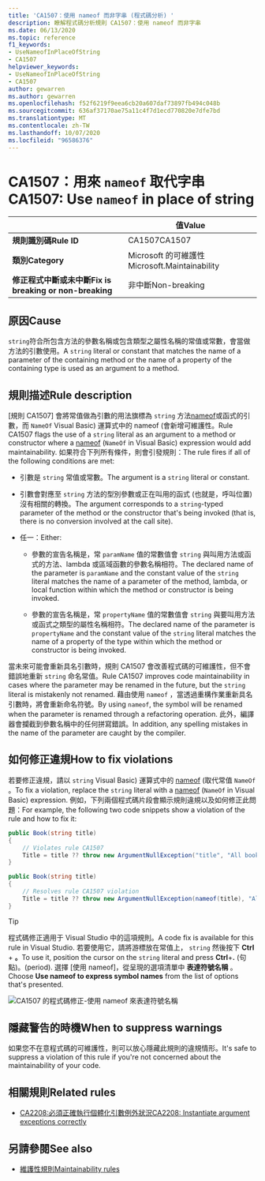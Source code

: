 ```yaml
---
title: 'CA1507：使用 nameof 而非字串 (程式碼分析) '
description: 瞭解程式碼分析規則 CA1507：使用 nameof 而非字串
ms.date: 06/13/2020
ms.topic: reference
f1_keywords:
- UseNameofInPlaceOfString
- CA1507
helpviewer_keywords:
- UseNameofInPlaceOfString
- CA1507
author: gewarren
ms.author: gewarren
ms.openlocfilehash: f52f6219f9eea6cb20a607daf73897fb494c048b
ms.sourcegitcommit: 636af37170ae75a11c4f7d1ecd770820e7dfe7bd
ms.translationtype: MT
ms.contentlocale: zh-TW
ms.lasthandoff: 10/07/2020
ms.locfileid: "96586376"
---
```

# <a name="ca1507-use-nameof-in-place-of-string"></a><span data-ttu-id="4ad1c-103">CA1507：用來 `nameof` 取代字串</span><span class="sxs-lookup"><span data-stu-id="4ad1c-103">CA1507: Use `nameof` in place of string</span></span>

| | <span data-ttu-id="4ad1c-104">值</span><span class="sxs-lookup"><span data-stu-id="4ad1c-104">Value</span></span> |
|-|-|
| <span data-ttu-id="4ad1c-105">**規則識別碼**</span><span class="sxs-lookup"><span data-stu-id="4ad1c-105">**Rule ID**</span></span> |<span data-ttu-id="4ad1c-106">CA1507</span><span class="sxs-lookup"><span data-stu-id="4ad1c-106">CA1507</span></span>|
| <span data-ttu-id="4ad1c-107">**類別**</span><span class="sxs-lookup"><span data-stu-id="4ad1c-107">**Category**</span></span> |<span data-ttu-id="4ad1c-108">Microsoft 的可維護性</span><span class="sxs-lookup"><span data-stu-id="4ad1c-108">Microsoft.Maintainability</span></span>|
| <span data-ttu-id="4ad1c-109">**修正程式中斷或未中斷**</span><span class="sxs-lookup"><span data-stu-id="4ad1c-109">**Fix is breaking or non-breaking**</span></span> |<span data-ttu-id="4ad1c-110">非中斷</span><span class="sxs-lookup"><span data-stu-id="4ad1c-110">Non-breaking</span></span>|

## <a name="cause"></a><span data-ttu-id="4ad1c-111">原因</span><span class="sxs-lookup"><span data-stu-id="4ad1c-111">Cause</span></span>

<span data-ttu-id="4ad1c-112">`string`符合所包含方法的參數名稱或包含類型之屬性名稱的常值或常數，會當做方法的引數使用。</span><span class="sxs-lookup"><span data-stu-id="4ad1c-112">A `string` literal or constant that matches the name of a parameter of the containing method or the name of a property of the containing type is used as an argument to a method.</span></span>

## <a name="rule-description"></a><span data-ttu-id="4ad1c-113">規則描述</span><span class="sxs-lookup"><span data-stu-id="4ad1c-113">Rule description</span></span>

<span data-ttu-id="4ad1c-114">[規則 CA1507] 會將常值做為引數的用法旗標為 `string` 方法[nameof](../../../csharp/language-reference/operators/nameof.md)或函式的引數，而 `NameOf` Visual Basic) 運算式中的 nameof (會新增可維護性。</span><span class="sxs-lookup"><span data-stu-id="4ad1c-114">Rule CA1507 flags the use of a `string` literal as an argument to a method or constructor where a [nameof](../../../csharp/language-reference/operators/nameof.md) (`NameOf` in Visual Basic) expression would add maintainability.</span></span> <span data-ttu-id="4ad1c-115">如果符合下列所有條件，則會引發規則：</span><span class="sxs-lookup"><span data-stu-id="4ad1c-115">The rule fires if all of the following conditions are met:</span></span>

- <span data-ttu-id="4ad1c-116">引數是 `string` 常值或常數。</span><span class="sxs-lookup"><span data-stu-id="4ad1c-116">The argument is a `string` literal or constant.</span></span>

- <span data-ttu-id="4ad1c-117">引數會對應至 `string` 方法的型別參數或正在叫用的函式 (也就是，呼叫位置) 沒有相關的轉換。</span><span class="sxs-lookup"><span data-stu-id="4ad1c-117">The argument corresponds to a `string`-typed parameter of the method or the constructor that's being invoked (that is, there is no conversion involved at the call site).</span></span>

- <span data-ttu-id="4ad1c-118">任一：</span><span class="sxs-lookup"><span data-stu-id="4ad1c-118">Either:</span></span>
  - <span data-ttu-id="4ad1c-119">參數的宣告名稱是，常 `paramName` 值的常數值會 `string` 與叫用方法或函式的方法、lambda 或區域函數的參數名稱相符。</span><span class="sxs-lookup"><span data-stu-id="4ad1c-119">The declared name of the parameter is `paramName` and the constant value of the `string` literal matches the name of a parameter of the method, lambda, or local function within which the method or constructor is being invoked.</span></span>

  - <span data-ttu-id="4ad1c-120">參數的宣告名稱是，常 `propertyName` 值的常數值會 `string` 與要叫用方法或函式之類型的屬性名稱相符。</span><span class="sxs-lookup"><span data-stu-id="4ad1c-120">The declared name of the parameter is `propertyName` and the constant value of the `string` literal matches the name of a property of the type within which the method or constructor is being invoked.</span></span>

<span data-ttu-id="4ad1c-121">當未來可能會重新具名引數時，規則 CA1507 會改善程式碼的可維護性，但不會錯誤地重新 `string` 命名常值。</span><span class="sxs-lookup"><span data-stu-id="4ad1c-121">Rule CA1507 improves code maintainability in cases where the parameter may be renamed in the future, but the `string` literal is mistakenly not renamed.</span></span> <span data-ttu-id="4ad1c-122">藉由使用 `nameof` ，當透過重構作業重新具名引數時，將會重新命名符號。</span><span class="sxs-lookup"><span data-stu-id="4ad1c-122">By using `nameof`, the symbol will be renamed when the parameter is renamed through a refactoring operation.</span></span> <span data-ttu-id="4ad1c-123">此外，編譯器會攔截到參數名稱中的任何拼寫錯誤。</span><span class="sxs-lookup"><span data-stu-id="4ad1c-123">In addition, any spelling mistakes in the name of the parameter are caught by the compiler.</span></span>

## <a name="how-to-fix-violations"></a><span data-ttu-id="4ad1c-124">如何修正違規</span><span class="sxs-lookup"><span data-stu-id="4ad1c-124">How to fix violations</span></span>

<span data-ttu-id="4ad1c-125">若要修正違規，請以 `string` Visual Basic) 運算式中的 [nameof](../../../csharp/language-reference/operators/nameof.md) (取代常值 `NameOf` 。</span><span class="sxs-lookup"><span data-stu-id="4ad1c-125">To fix a violation, replace the `string` literal with a [nameof](../../../csharp/language-reference/operators/nameof.md) (`NameOf` in Visual Basic) expression.</span></span> <span data-ttu-id="4ad1c-126">例如，下列兩個程式碼片段會顯示規則違規以及如何修正此問題：</span><span class="sxs-lookup"><span data-stu-id="4ad1c-126">For example, the following two code snippets show a violation of the rule and how to fix it:</span></span>

```csharp
public Book(string title)
{
    // Violates rule CA1507
    Title = title ?? throw new ArgumentNullException("title", "All books must have a title.");
}
```

```csharp
public Book(string title)
{
    // Resolves rule CA1507 violation
    Title = title ?? throw new ArgumentNullException(nameof(title), "All books must have a title.");
}
```

> [!TIP]
> <span data-ttu-id="4ad1c-127">程式碼修正適用于 Visual Studio 中的這項規則。</span><span class="sxs-lookup"><span data-stu-id="4ad1c-127">A code fix is available for this rule in Visual Studio.</span></span> <span data-ttu-id="4ad1c-128">若要使用它，請將游標放在常值上， `string` 然後按下 **Ctrl** + **。**</span><span class="sxs-lookup"><span data-stu-id="4ad1c-128">To use it, position the cursor on the `string` literal and press **Ctrl**+**.**</span></span> <span data-ttu-id="4ad1c-129">(句點)。</span><span class="sxs-lookup"><span data-stu-id="4ad1c-129">(period).</span></span> <span data-ttu-id="4ad1c-130">選擇 [使用 nameof]，從呈現的選項清單中 **表達符號名稱** 。</span><span class="sxs-lookup"><span data-stu-id="4ad1c-130">Choose **Use nameof to express symbol names** from the list of options that's presented.</span></span>
>
> ![CA1507 的程式碼修正-使用 nameof 來表達符號名稱](media/ca1507-code-fix.PNG)

## <a name="when-to-suppress-warnings"></a><span data-ttu-id="4ad1c-132">隱藏警告的時機</span><span class="sxs-lookup"><span data-stu-id="4ad1c-132">When to suppress warnings</span></span>

<span data-ttu-id="4ad1c-133">如果您不在意程式碼的可維護性，則可以放心隱藏此規則的違規情形。</span><span class="sxs-lookup"><span data-stu-id="4ad1c-133">It's safe to suppress a violation of this rule if you're not concerned about the maintainability of your code.</span></span>

## <a name="related-rules"></a><span data-ttu-id="4ad1c-134">相關規則</span><span class="sxs-lookup"><span data-stu-id="4ad1c-134">Related rules</span></span>

- [<span data-ttu-id="4ad1c-135">CA2208:必須正確執行個體化引數例外狀況</span><span class="sxs-lookup"><span data-stu-id="4ad1c-135">CA2208: Instantiate argument exceptions correctly</span></span>](ca2208.md)

## <a name="see-also"></a><span data-ttu-id="4ad1c-136">另請參閱</span><span class="sxs-lookup"><span data-stu-id="4ad1c-136">See also</span></span>

- [<span data-ttu-id="4ad1c-137">維護性規則</span><span class="sxs-lookup"><span data-stu-id="4ad1c-137">Maintainability rules</span></span>](maintainability-warnings.md)
